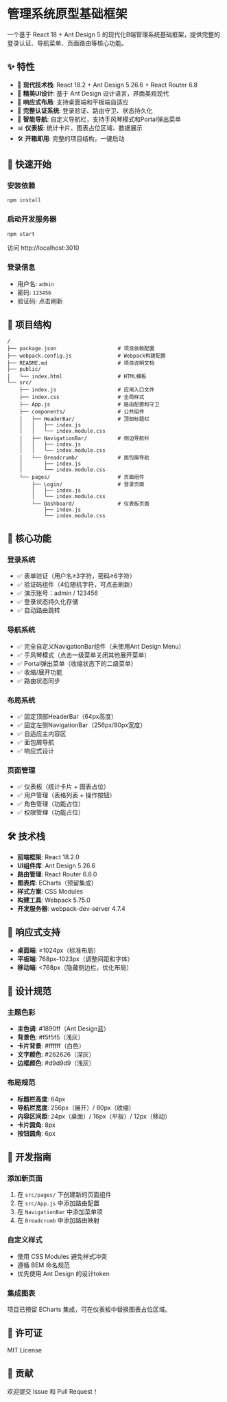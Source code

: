 # 管理系统原型基础框架

一个基于 React 18 + Ant Design 5 的现代化B端管理系统基础框架，提供完整的登录认证、导航菜单、页面路由等核心功能。

## ✨ 特性

- 🚀 **现代技术栈**: React 18.2 + Ant Design 5.26.6 + React Router 6.8
- 🎨 **精美UI设计**: 基于 Ant Design 设计语言，界面美观现代
- 📱 **响应式布局**: 支持桌面端和平板端自适应
- 🔐 **完整认证系统**: 登录验证、路由守卫、状态持久化
- 🧭 **智能导航**: 自定义导航栏，支持手风琴模式和Portal弹出菜单
- 📊 **仪表板**: 统计卡片、图表占位区域、数据展示
- 🛠 **开箱即用**: 完整的项目结构，一键启动

## 🚀 快速开始

### 安装依赖
```bash
npm install
```

### 启动开发服务器
```bash
npm start
```

访问 http://localhost:3010

### 登录信息
- 用户名: `admin`
- 密码: `123456`
- 验证码: 点击刷新

## 📁 项目结构

```
/
├── package.json                    # 项目依赖配置
├── webpack.config.js               # Webpack构建配置
├── README.md                       # 项目说明文档
├── public/
│   └── index.html                  # HTML模板
└── src/
    ├── index.js                    # 应用入口文件
    ├── index.css                   # 全局样式
    ├── App.js                      # 路由配置和守卫
    ├── components/                 # 公共组件
    │   ├── HeaderBar/              # 顶部标题栏
    │   │   ├── index.js
    │   │   └── index.module.css
    │   ├── NavigationBar/          # 侧边导航栏
    │   │   ├── index.js
    │   │   └── index.module.css
    │   └── Breadcrumb/             # 面包屑导航
    │       ├── index.js
    │       └── index.module.css
    └── pages/                      # 页面组件
        ├── Login/                  # 登录页面
        │   ├── index.js
        │   └── index.module.css
        └── Dashboard/              # 仪表板页面
            ├── index.js
            └── index.module.css
```

## 🎯 核心功能

### 登录系统
- ✅ 表单验证（用户名≥3字符，密码≥6字符）
- ✅ 验证码组件（4位随机字符，可点击刷新）
- ✅ 演示账号：admin / 123456
- ✅ 登录状态持久化存储
- ✅ 自动路由跳转

### 导航系统
- ✅ 完全自定义NavigationBar组件（未使用Ant Design Menu）
- ✅ 手风琴模式（点击一级菜单关闭其他展开菜单）
- ✅ Portal弹出菜单（收缩状态下的二级菜单）
- ✅ 收缩/展开功能
- ✅ 路由状态同步

### 布局系统
- ✅ 固定顶部HeaderBar（64px高度）
- ✅ 固定左侧NavigationBar（256px/80px宽度）
- ✅ 自适应主内容区
- ✅ 面包屑导航
- ✅ 响应式设计

### 页面管理
- ✅ 仪表板（统计卡片 + 图表占位）
- ✅ 用户管理（表格列表 + 操作按钮）
- ✅ 角色管理（功能占位）
- ✅ 权限管理（功能占位）

## 🛠 技术栈

- **前端框架**: React 18.2.0
- **UI组件库**: Ant Design 5.26.6
- **路由管理**: React Router 6.8.0
- **图表库**: ECharts（预留集成）
- **样式方案**: CSS Modules
- **构建工具**: Webpack 5.75.0
- **开发服务器**: webpack-dev-server 4.7.4

## 📱 响应式支持

- **桌面端**: ≥1024px（标准布局）
- **平板端**: 768px-1023px（调整间距和字体）
- **移动端**: <768px（隐藏侧边栏，优化布局）

## 🎨 设计规范

### 主题色彩
- **主色调**: #1890ff（Ant Design蓝）
- **背景色**: #f5f5f5（浅灰）
- **卡片背景**: #ffffff（白色）
- **文字颜色**: #262626（深灰）
- **边框颜色**: #d9d9d9（浅灰）

### 布局规范
- **标题栏高度**: 64px
- **导航栏宽度**: 256px（展开）/ 80px（收缩）
- **内容区间距**: 24px（桌面）/ 16px（平板）/ 12px（移动）
- **卡片圆角**: 8px
- **按钮圆角**: 6px

## 🔧 开发指南

### 添加新页面
1. 在 `src/pages/` 下创建新的页面组件
2. 在 `src/App.js` 中添加路由配置
3. 在 `NavigationBar` 中添加菜单项
4. 在 `Breadcrumb` 中添加路由映射

### 自定义样式
- 使用 CSS Modules 避免样式冲突
- 遵循 BEM 命名规范
- 优先使用 Ant Design 的设计token

### 集成图表
项目已预留 ECharts 集成，可在仪表板中替换图表占位区域。

## 📝 许可证

MIT License

## 🤝 贡献

欢迎提交 Issue 和 Pull Request！
